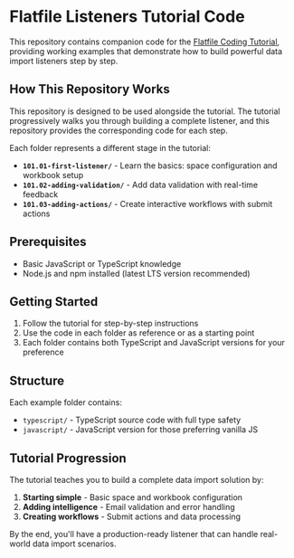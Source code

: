 # Flatfile Listeners Tutorial Code

This repository contains companion code for the [Flatfile Coding Tutorial](https://flatfile.com/docs/coding-tutorial/overview), providing working examples that demonstrate how to build powerful data import listeners step by step.

## How This Repository Works

This repository is designed to be used alongside the tutorial. The tutorial progressively walks you through building a complete listener, and this repository provides the corresponding code for each step.

Each folder represents a different stage in the tutorial:

- **`101.01-first-listener/`** - Learn the basics: space configuration and workbook setup
- **`101.02-adding-validation/`** - Add data validation with real-time feedback
- **`101.03-adding-actions/`** - Create interactive workflows with submit actions

## Prerequisites

- Basic JavaScript or TypeScript knowledge
- Node.js and npm installed (latest LTS version recommended)

## Getting Started

1. Follow the tutorial for step-by-step instructions
2. Use the code in each folder as reference or as a starting point
3. Each folder contains both TypeScript and JavaScript versions for your preference

## Structure

Each example folder contains:

- `typescript/` - TypeScript source code with full type safety
- `javascript/` - JavaScript version for those preferring vanilla JS

## Tutorial Progression

The tutorial teaches you to build a complete data import solution by:

1. **Starting simple** - Basic space and workbook configuration
2. **Adding intelligence** - Email validation and error handling  
3. **Creating workflows** - Submit actions and data processing

By the end, you'll have a production-ready listener that can handle real-world data import scenarios.
